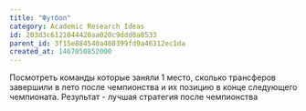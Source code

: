 ```yaml
---
title: "Футбол"
category: Academic Research Ideas
id: 203d3c6121044420aa020c9ddd0a8533
parent_id: 3f15e884540a480399fd9a46312ec1da
created_at: 1467050852000
---
```


Посмотреть команды которые заняли 1 место, сколько трансферов завершили в лето после чемпионства и их позицию в конце следующего чемпионата. Результат - лучшая стратегия после чемпионства
                